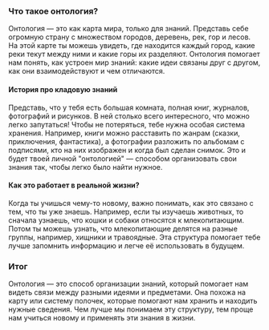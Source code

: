 ### Что такое онтология?

Онтология — это как карта мира, только для знаний. Представь себе огромную страну с множеством городов, деревень, рек, гор и лесов. На этой карте ты можешь увидеть, где находится каждый город, какие реки текут между ними и какие горы их разделяют. Онтология помогает нам понять, как устроен мир знаний: какие идеи связаны друг с другом, как они взаимодействуют и чем отличаются.

#### История про кладовую знаний

Представь, что у тебя есть большая комната, полная книг, журналов, фотографий и рисунков. В ней столько всего интересного, что можно легко запутаться! Чтобы не потеряться, тебе нужна особая система хранения. Например, книги можно расставить по жанрам (сказки, приключения, фантастика), а фотографии разложить по альбомам с подписями, кто на них изображен и когда был сделан снимок. Это и будет твоей личной "онтологией" — способом организовать свои знания так, чтобы легко было найти нужное.

#### Как это работает в реальной жизни?

Когда ты учишься чему-то новому, важно понимать, как это связано с тем, что ты уже знаешь. Например, если ты изучаешь животных, то сначала узнаешь, что кошки и собаки относятся к млекопитающим. Потом ты можешь узнать, что млекопитающие делятся на разные группы, например, хищники и травоядные. Эта структура помогает тебе лучше запомнить информацию и легче её использовать в будущем.

### Итог

Онтология — это способ организации знаний, который помогает нам видеть связи между разными идеями и предметами. Она похожа на карту или систему полочек, которые помогают нам хранить и находить нужные сведения. Чем лучше мы понимаем эту структуру, тем проще нам учиться новому и применять эти знания в жизни.